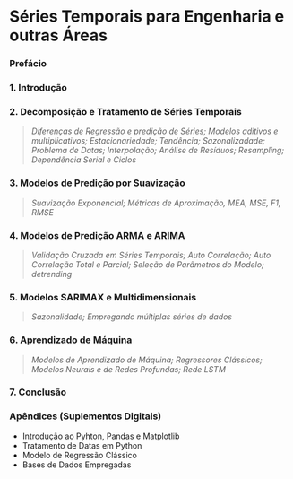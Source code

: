 # Séries Temporais para Engenharia e outras Áreas

### Prefácio

### 1. Introdução  

### 2. Decomposição e Tratamento de Séries Temporais

> *Diferenças de Regressão e predição de Séries; Modelos aditivos e multiplicativos; Estacionariedade; Tendência; Sazonalizadade; Problema de Datas; Interpolação; Análise de Resíduos; Resampling; Dependência Serial e Ciclos*

### 3. Modelos de Predição por Suavização

> *Suavização Exponencial; Métricas de Aproximação, MEA, MSE, F1, RMSE* 

### 4. Modelos de Predição ARMA e ARIMA

> *Validação Cruzada em Séries Temporais; Auto Correlação; Auto Correlação Total e Parcial; Seleção de Parâmetros do Modelo; detrending*

### 5. Modelos SARIMAX e Multidimensionais

> *Sazonalidade; Empregando múltiplas séries de dados*

### 6. Aprendizado de Máquina 

> *Modelos de Aprendizado de Máquina; Regressores Clássicos; Modelos Neurais e de Redes Profundas; Rede LSTM*

### 7. Conclusão

### Apêndices (Suplementos Digitais)

* Introdução ao Pyhton, Pandas e Matplotlib
* Tratamento de Datas em Python
* Modelo de Regressão Clássico
* Bases de Dados Empregadas
